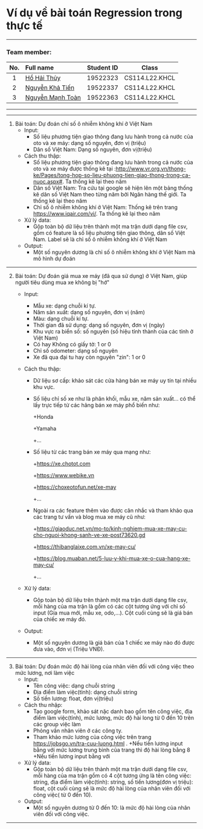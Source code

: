 # Ví dụ về bài toán Regression trong thực tế
---

### Team member:
|No.| Full name         |Student ID       |Class      |
|:-:|:------------------|:---------:|:--------:|
| 1	|[Hồ Hải Thủy](https://www.facebook.com/suzu2k1)	| 19522323	| CS114.L22.KHCL |
| 2	|[Nguyễn Khả Tiến](https://www.facebook.com/tiennguyenbangde)	| 19522337	| CS114.L22.KHCL |
| 3	|[Nguyễn Mạnh Toàn](https://www.facebook.com/acma.thosan.1)	  | 19522363	| CS114.L22.KHCL  |
---
---

1. Bài toán: Dự đoán chỉ số ô nhiễm không khí ở Việt Nam
   - Input:
     - Số liệu phương tiện giao thông đang lưu hành trong cả nước của oto và xe máy: dạng số nguyên, đơn vị (triệu)
     - Dân số Việt Nam: Dạng số nguyên, đơn vị(triệu)
   - Cách thu thập: 
     - Số liệu phương tiện giao thông đang lưu hành trong cả nước của oto và xe máy được thống kê tại :http://www.vr.org.vn/thong-ke/Pages/tong-hop-so-lieu-phuong-tien-giao-thong-trong-ca-nuoc.aspx#. Ta thống kê lại theo năm
     - Dân số Việt Nam: Tra cứu tại google sẽ hiện lên một bảng thống kê dân số Việt Nam theo từng năm bởi Ngân hàng thế giới. Ta thống kê lại theo năm
     - Chỉ số ô nhiễm không khí ở Việt Nam: Thống kê trên trang https://www.iqair.com/vi/. Ta thống kê lại theo năm
   - Xử lý data:
     - Gộp toàn bộ dữ liệu trên thành một ma trận dưới dạng file csv, gồm có feature là số liệu phương tiện giao thông, dân số Việt Nam. Label sẽ là chỉ số ô nhiễm không khí ở Việt Nam
   - Output:
     - Một số nguyên dương  là chỉ số ô nhiễm không khí ở Việt Nam mà mô hình dự đoán

---

2. Bài toán: Dự đoán giá mua xe máy (đã qua sử dụng) ở Việt Nam, giúp người tiêu dùng mua xe không bị "hớ"
   - Input:
     - Mẫu xe: dạng chuỗi kí tự.
     - Năm sản xuất: dạng số nguyên, đơn vị (năm)
     - Màu: dạng chuỗi kí tự.
     - Thời gian đã sử dụng: dạng số nguyên, đơn vị (ngày)
     - Khu vực ra biển số: số nguyên (số hiệu tỉnh thành của các tỉnh ở Việt Nam)
     - Có hay Không có giấy tờ: 1 or 0
     - Chỉ số odometer: dạng số nguyên
     - Xe đã qua đại tu hay còn nguyên "zin": 1 or 0
   - Cách thu thập: 
     - Dữ liệu sơ cấp: khảo sát các cửa hàng bán xe máy uy tín tại nhiều khu vực.
     - Số liệu chỉ số xe như là phân khối, mẫu xe, năm sản xuất... có thể lấy trực tiếp từ các hãng bán xe máy phổ biến như:
     
         +Honda
         
         +Yamaha
         
         +...
     - Số liệu từ các trang bán xe máy qua mạng như: 
        
        +https://xe.chotot.com
        
        +https://www.webike.vn
        
        +https://choxeotofun.net/xe-may
        
        +...
        
      -  Ngoài ra các feature thêm vào được cân nhắc và tham khảo qua các trang tư vấn và blog mua xe máy cũ như: 
        
         
         +https://giaoduc.net.vn/mo-to/kinh-nghiem-mua-xe-may-cu-cho-nguoi-khong-sanh-ve-xe-post73620.gd
        
         
         +https://thibanglaixe.com.vn/xe-may-cu/
        
         
         +https://blog.muaban.net/5-luu-y-khi-mua-xe-o-cua-hang-xe-may-cu/   
         
         +...
        
   - Xử lý data:
     - Gộp toàn bộ dữ liệu trên thành một ma trận dưới dạng file csv, mỗi hàng của ma trận là gồm có các cột tương ứng với chỉ số input (Gía mua mới, mẫu xe, odo,...). Cột cuối cùng sẽ là giá bán của chiếc xe máy đó.
   - Output:
     - Một số nguyên dương là giá bán của 1 chiếc xe máy nào đó được đưa vào, đơn vị (Triệu VNĐ).  
 

 ----
3. Bài toán: Dự đoán mức độ hài lòng của nhân viên đối với công việc theo mức lương, nơi làm việc
   - Input:
     - Tên công việc: dạng chuỗi string
     - Địa điểm làm việc(tỉnh): dạng chuỗi string
     - Số tiền lương: float, đơn vị(triệu)
   - Cách thu nhập: 
     - Tạo google form, khảo sát nặc danh bao gồm tên công việc, địa điểm làm việc(tỉnh), mức lương, mức độ hài long từ 0 đến 10 trên các group việc làm
     - Phỏng vấn nhân viên ở các công ty.
     - Tham khảo mức lương của công việc trên trang https://jobsgo.vn/tra-cuu-luong.html . 
       +Nếu tiền lương input bằng với mức lương trung bình của trang thì độ hài lòng bằng 8
       +Nếu tiền lương input bằng với
   - Xử lý data:
     - Gộp toàn bộ dữ liệu trên thành một ma trận dưới dạng file csv, mỗi hàng của ma trận gồm có 4 cột tương ứng là tên công việc: string, địa điểm làm việc(tỉnh): string, số tiền lương(đơn vị triệu): float, cột cuối cùng sẽ là mức độ hài lòng của nhân viên đối với công việc( từ 0 đến 10).
   - Output:
     - Một số nguyên dương từ 0 đến 10: là mức độ hài lòng của nhân viên đối với công việc.

---
    
